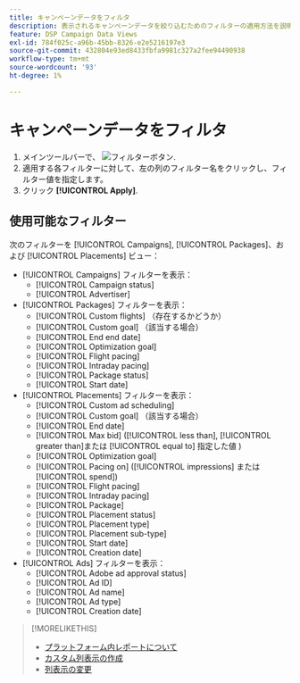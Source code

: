 ```yaml
---
title: キャンペーンデータをフィルタ
description: 表示されるキャンペーンデータを絞り込むためのフィルターの適用方法を説明します。
feature: DSP Campaign Data Views
exl-id: 784f025c-a96b-45bb-8326-e2e5216197e3
source-git-commit: 432804e93ed8433fbfa9981c327a2fee94490938
workflow-type: tm+mt
source-wordcount: '93'
ht-degree: 1%

---
```


# キャンペーンデータをフィルタ

1. メインツールバーで、 ![フィルターボタン](/help/dsp/assets/filter.png).
1. 適用する各フィルターに対して、左の列のフィルター名をクリックし、フィルター値を指定します。
1. クリック **[!UICONTROL Apply]**.

## 使用可能なフィルター

次のフィルターを [!UICONTROL Campaigns], [!UICONTROL Packages]、および [!UICONTROL Placements] ビュー：

* [!UICONTROL Campaigns] フィルターを表示：
   * [!UICONTROL Campaign status]
   * [!UICONTROL Advertiser]
* [!UICONTROL Packages] フィルターを表示：
   * [!UICONTROL Custom flights] （存在するかどうか）
   * [!UICONTROL Custom goal] （該当する場合）
   * [!UICONTROL End end date]
   * [!UICONTROL Optimization goal]
   * [!UICONTROL Flight pacing]
   * [!UICONTROL Intraday pacing]
   * [!UICONTROL Package status]
   * [!UICONTROL Start date]
* [!UICONTROL Placements] フィルターを表示：
   * [!UICONTROL Custom ad scheduling]
   * [!UICONTROL Custom goal] （該当する場合）
   * [!UICONTROL End date]
   * [!UICONTROL Max bid] ([!UICONTROL less than], [!UICONTROL greater than]または [!UICONTROL equal to] 指定した値 )
   * [!UICONTROL Optimization goal]
   * [!UICONTROL Pacing on] ([!UICONTROL impressions] または [!UICONTROL spend])
   * [!UICONTROL Flight pacing]
   * [!UICONTROL Intraday pacing]
   * [!UICONTROL Package]
   * [!UICONTROL Placement status]
   * [!UICONTROL Placement type]
   * [!UICONTROL Placement sub-type]
   * [!UICONTROL Start date]
   * [!UICONTROL Creation date]
* [!UICONTROL Ads] フィルターを表示：
   * [!UICONTROL Adobe ad approval status]
   * [!UICONTROL Ad ID]
   * [!UICONTROL Ad name]
   * [!UICONTROL Ad type]
   * [!UICONTROL Creation date]

>[!MORELIKETHIS]
>
>* [プラットフォーム内レポートについて](campaign-reports-about.md)
>* [カスタム列表示の作成](column-view-create.md)
>* [列表示の変更](column-view-change.md)

